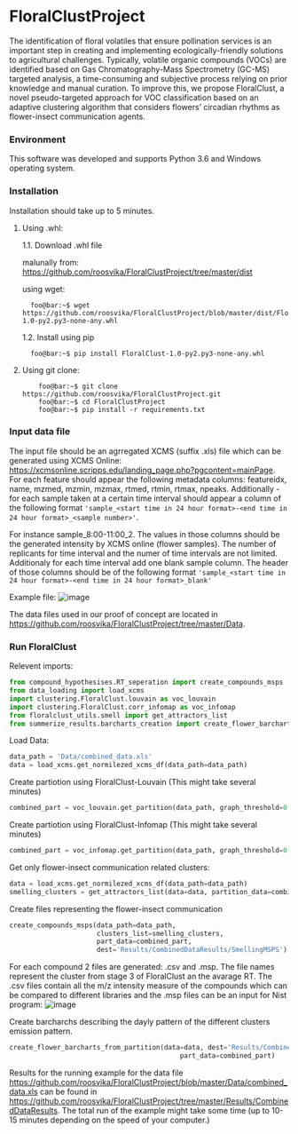 # FloralClustProject
The identification of floral volatiles that ensure pollination services is
an important step in creating and implementing ecologically-friendly
solutions to agricultural challenges. Typically, volatile organic compounds (VOCs) are identified based on Gas Chromatography-Mass
Spectrometry (GC-MS) targeted analysis, a time-consuming and subjective process relying on prior knowledge and manual curation. To
improve this, we propose FloralClust, a novel pseudo-targeted approach
for VOC classification based on an adaptive clustering algorithm that
considers flowers’ circadian rhythms as flower-insect communication
agents.

### Environment
This software was developed and supports Python 3.6 and Windows operating system.
### Installation
Installation should take up to 5 minutes.
1. Using .whl:

    1.1. Download .whl file

     malunally from: https://github.com/roosvika/FloralClustProject/tree/master/dist

     using wget:
     
      ```console
        foo@bar:~$ wget https://github.com/roosvika/FloralClustProject/blob/master/dist/FloralClust-1.0-py2.py3-none-any.whl
      ```    
   
    1.2. Install using pip
      ```console
        foo@bar:~$ pip install FloralClust-1.0-py2.py3-none-any.whl
      ```  
 2. Using git clone:
    ```console
        foo@bar:~$ git clone https://github.com/roosvika/FloralClustProject.git
        foo@bar:~$ cd FloralClustProject
        foo@bar:~$ pip install -r requirements.txt
    ```

### Input data file
The input file should be an agrregated XCMS (suffix .xls) file which can be generated using XCMS Online: https://xcmsonline.scripps.edu/landing_page.php?pgcontent=mainPage.
For each feature should appear the following metadata columns: featureidx,	name,	mzmed, mzmin,	mzmax,	rtmed,	rtmin,	rtmax,	npeaks.
Additionally - for each sample taken at a certain time interval should appear a column of the following format `'sample_<start time in 24 hour format>-<end time in 24 hour format>_<sample number>'`.

For instance sample_8:00-11:00_2. The values in those columns should be the generated intensity by XCMS online (flower samples). The number of replicants for time interval and the numer of time intervals 
are not limited. 
Additionaly for each time interval add one blank sample column. 
The header of those columns should be of the following format `'sample_<start time in 24 hour format>-<end time in 24 hour format>_blank'`

Example file:
![image](https://user-images.githubusercontent.com/62721219/202784744-3134b92a-7f1d-412f-8857-c87054dc6cfd.png)

The data files used in our proof of concept are located in https://github.com/roosvika/FloralClustProject/tree/master/Data.

### Run FloralClust
Relevent imports:
```python
from compound_hypothesises.RT_seperation import create_compounds_msps
from data_loading import load_xcms
import clustering.FloralClust.louvain as voc_louvain
import clustering.FloralClust.corr_infomap as voc_infomap
from floralclust_utils.smell import get_attractors_list
from summerize_results.barcharts_creation import create_flower_barcharts_from_partition
```

Load Data:
```python
data_path = 'Data/combined_data.xls'
data = load_xcms.get_normilezed_xcms_df(data_path=data_path)
```

Create partiotion using FloralClust-Louvain
(This might take several minutes)

```python
combined_part = voc_louvain.get_partition(data_path, graph_threshold=0.9, addaptive_threshold=0.95, dest_dir='Results/CombinedDataResults', file_name='combined_FloralClust_T_09_AT_0.95')
```

Create partiotion using FloralClust-Infomap
(This might take several minutes)
```python
combined_part = voc_infomap.get_partition(data_path, graph_threshold=0.9, addaptive_threshold=0.95, dest_dir='Results/CombinedDataResults', file_name='combined_FloralClust_T_09_AT_0.95')
```


Get only flower-insect communication related clusters:
```python
data = load_xcms.get_normilezed_xcms_df(data_path=data_path)
smelling_clusters = get_attractors_list(data=data, partition_data=combined_part)
```
Create files representing the flower-insect communication
```python
create_compounds_msps(data_path=data_path,
                      clusters_list=smelling_clusters,
                      part_data=combined_part,
                      dest='Results/CombinedDataResults/SmellingMSPS')
```
For each compound 2 files are generated: .csv and .msp.
The file names represent the cluster from stage 3 of FloralClust an the avarage RT.
The .csv files contain all the m/z intensity measure of the compounds which can be compared to different libraries and the .msp files can be an input for Nist program:
![image](https://user-images.githubusercontent.com/62721219/202797003-8c200655-90c1-4880-953a-1375edf4e35e.png)



Create barcharchs describing the dayly pattern of the different clusters emission pattern.
```python
create_flower_barcharts_from_partition(data=data, dest='Results/CombinedDataResults/Barchars',
                                           part_data=combined_part)
```

Results for the running example for the data file https://github.com/roosvika/FloralClustProject/blob/master/Data/combined_data.xls can be found in https://github.com/roosvika/FloralClustProject/tree/master/Results/CombinedDataResults.
The total run of the example might take some time (up to 10-15 minutes depending on the speed of your computer.)



